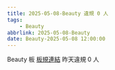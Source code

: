 ```yaml
---
title: 2025-05-08-Beauty 違規 0 人
tags:
    - Beauty
abbrlink: 2025-05-08-Beauty
date: Beauty-2025-05-08 12:00:00
---
```

Beauty 板 [板規連結](https://www.ptt.cc/bbs/Beauty/M.1630069980.A.84B.html)
昨天違規 0 人
